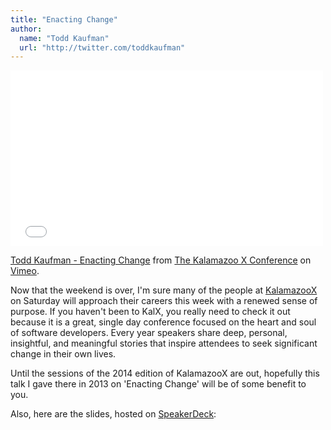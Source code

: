 ```yaml
---
title: "Enacting Change"
author:
  name: "Todd Kaufman"
  url: "http://twitter.com/toddkaufman"
---
```

<div class="embed-container">
  <iframe src="//player.vimeo.com/video/69030167" width="500" height="281" frameborder="0" webkitallowfullscreen mozallowfullscreen allowfullscreen></iframe>
  <p><a href="http://vimeo.com/69030167">Todd Kaufman - Enacting Change</a> from <a href="http://vimeo.com/kalamazoox">The Kalamazoo X Conference</a> on <a href="https://vimeo.com">Vimeo</a>.</p>
</div>

Now that the weekend is over, I'm sure many of the people at [KalamazooX](http://www.kalamazoox.org) on Saturday will approach their careers this week with a renewed sense of purpose. If you haven't been to KalX, you really need to check it out because it is a great, single day conference focused on the heart and soul of software developers. Every year speakers share deep, personal, insightful, and meaningful stories that inspire attendees to seek significant change in their own lives.

Until the sessions of the 2014 edition of KalamazooX are out, hopefully this talk I gave there in 2013 on 'Enacting Change' will be of some benefit to you.

Also, here are the slides, hosted on [SpeakerDeck](https://speakerdeck.com/toddkaufman/enacting-change):

<script async class="speakerdeck-embed" data-id="dde64c2086810130a4d722000a9f0322" data-ratio="1.2994923857868" src="//speakerdeck.com/assets/embed.js"></script>